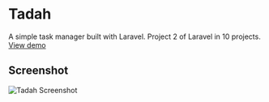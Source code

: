 # Tadah
A simple task manager built with Laravel. Project 2 of Laravel in 10 projects. [View demo](http://www.tadah.herokuapp.com)

## Screenshot
![Tadah Screenshot](https://drive.google.com/file/d/1HyCszuzdEBJRo6wFerfSFGwCa6mv3Bne/preview)